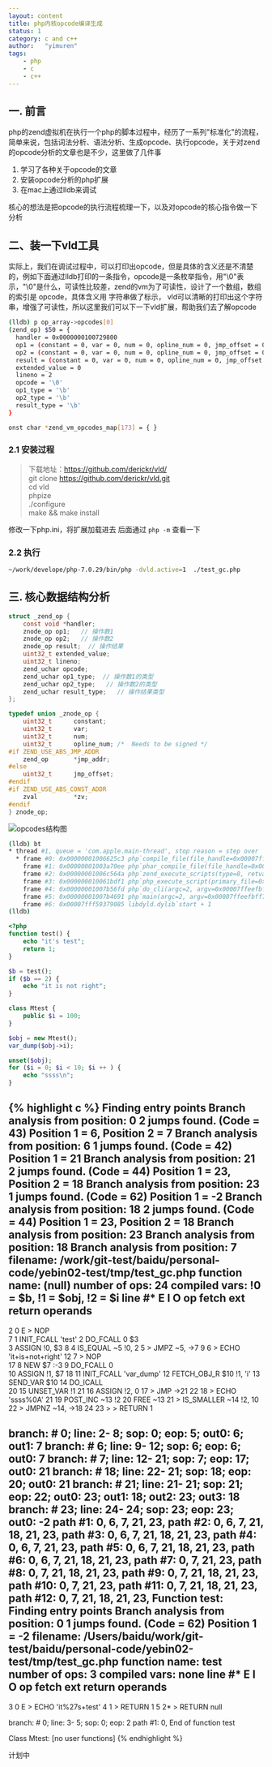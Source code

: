 ```yaml
---
layout: content
title: php内核opcode编译生成
status: 1 
category: c and c++
author:   "yimuren"
tags:
    - php
    - c
    - c++
---
```


## 一. 前言

php的zend虚拟机在执行一个php的脚本过程中，经历了一系列"标准化"的流程，简单来说，包括词法分析、语法分析、生成opcode、执行opcode，关于对zend的opcode分析的文章也是不少，这里做了几件事
1. 学习了各种关于opcode的文章
2. 安装opcode分析的php扩展
3. 在mac上通过lldb来调试

核心的想法是把opcode的执行流程梳理一下，以及对opcode的核心指令做一下分析

## 二、装一下vld工具

实际上，我们在调试过程中，可以打印出opcode，但是具体的含义还是不清楚的，例如下面通过lldb打印的一条指令，opcode是一条枚举指令，用"\0"表示，"\0"是什么，可读性比较差，zend的vm为了可读性，设计了一个数组，数组的索引是 opcode，具体含义用 字符串做了标示， vld可以清晰的打印出这个字符串，增强了可读性，所以这里我们可以下一下vld扩展，帮助我们去了解opcode

```bash
(lldb) p op_array->opcodes[0]
(zend_op) $50 = {
  handler = 0x0000000100729800
  op1 = (constant = 0, var = 0, num = 0, opline_num = 0, jmp_offset = 0)
  op2 = (constant = 0, var = 0, num = 0, opline_num = 0, jmp_offset = 0)
  result = (constant = 0, var = 0, num = 0, opline_num = 0, jmp_offset = 0)
  extended_value = 0
  lineno = 2
  opcode = '\0'
  op1_type = '\b'
  op2_type = '\b'
  result_type = '\b'
}

onst char *zend_vm_opcodes_map[173] = { }
```

### 2.1 安装过程

> 下载地址：https://github.com/derickr/vld/  
> git clone https://github.com/derickr/vld.git  
> cd vld  
> phpize  
> ./configure  
> make && make install  

修改一下php.ini，将扩展加载进去 后面通过 `php -m` 查看一下


### 2.2 执行

```bash
~/work/develope/php-7.0.29/bin/php -dvld.active=1  ./test_gc.php  
```



## 三. 核心数据结构分析


```c
struct _zend_op {
	const void *handler;
	znode_op op1;   // 操作数1
	znode_op op2;   // 操作数2
	znode_op result;  // 操作结果
	uint32_t extended_value;
	uint32_t lineno;
	zend_uchar opcode;  
	zend_uchar op1_type;  // 操作数1的类型
	zend_uchar op2_type;   // 操作数2的类型
	zend_uchar result_type;   // 操作结果类型
};

typedef union _znode_op {
	uint32_t      constant;
	uint32_t      var;
	uint32_t      num;
	uint32_t      opline_num; /*  Needs to be signed */
#if ZEND_USE_ABS_JMP_ADDR
	zend_op       *jmp_addr;
#else
	uint32_t      jmp_offset;
#endif
#if ZEND_USE_ABS_CONST_ADDR
	zval          *zv;
#endif
} znode_op;
```




![opcodes结构图]({{site.baseurl}}/img/php/php5.4-opcodes.jpg)







```bash
(lldb) bt
* thread #1, queue = 'com.apple.main-thread', stop reason = step over
  * frame #0: 0x00000001006625c3 php`compile_file(file_handle=0x00007ffeefbff098, type=8) at zend_language_scanner.l:626
    frame #1: 0x00000001003a70ee php`phar_compile_file(file_handle=0x00007ffeefbff098, type=8) at phar.c:3337
    frame #2: 0x00000001006c564a php`zend_execute_scripts(type=8, retval=0x0000000000000000, file_count=3) at zend.c:1439
    frame #3: 0x000000010061bdf1 php`php_execute_script(primary_file=0x00007ffeefbff098) at main.c:2516
    frame #4: 0x00000001007b56fd php`do_cli(argc=2, argv=0x00007ffeefbff7a0) at php_cli.c:977
    frame #5: 0x00000001007b4691 php`main(argc=2, argv=0x00007ffeefbff7a0) at php_cli.c:1347
    frame #6: 0x00007fff59379085 libdyld.dylib`start + 1
(lldb)
```

```php
<?php 
function test() {
    echo "it's test";
    return 1;
}

$b = test();
if ($b == 2) {
    echo "it is not right";
}

class Mtest {
    public $i = 100;
}

$obj = new Mtest();
var_dump($obj->i);

unset($obj);
for ($i = 0; $i < 10; $i ++ ) {
    echo "ssss\n";
}
```


{% highlight c %}
Finding entry points
Branch analysis from position: 0
2 jumps found. (Code = 43) Position 1 = 6, Position 2 = 7
Branch analysis from position: 6
1 jumps found. (Code = 42) Position 1 = 21
Branch analysis from position: 21
2 jumps found. (Code = 44) Position 1 = 23, Position 2 = 18
Branch analysis from position: 23
1 jumps found. (Code = 62) Position 1 = -2
Branch analysis from position: 18
2 jumps found. (Code = 44) Position 1 = 23, Position 2 = 18
Branch analysis from position: 23
Branch analysis from position: 18
Branch analysis from position: 7
filename:       /work/git-test/baidu/personal-code/yebin02-test/tmp/test_gc.php
function name:  (null)
number of ops:  24
compiled vars:  !0 = $b, !1 = $obj, !2 = $i
line     #* E I O op                           fetch          ext  return  operands
-------------------------------------------------------------------------------------
   2     0  E >   NOP                                                      
   7     1        INIT_FCALL                                               'test'
         2        DO_FCALL                                      0  $3      
         3        ASSIGN                                                   !0, $3
   8     4        IS_EQUAL                                         ~5      !0, 2
         5      > JMPZ                                                     ~5, ->7
   9     6    >   ECHO                                                     'it+is+not+right'
  12     7    >   NOP                                                      
  17     8        NEW                                              $7      :-3
         9        DO_FCALL                                      0          
        10        ASSIGN                                                   !1, $7
  18    11        INIT_FCALL                                               'var_dump'
        12        FETCH_OBJ_R                                      $10     !1, 'i'
        13        SEND_VAR                                                 $10
        14        DO_ICALL                                                 
  20    15        UNSET_VAR                                                !1
  21    16        ASSIGN                                                   !2, 0
        17      > JMP                                                      ->21
  22    18    >   ECHO                                                     'ssss%0A'
  21    19        POST_INC                                         ~13     !2
        20        FREE                                                     ~13
        21    >   IS_SMALLER                                       ~14     !2, 10
        22      > JMPNZ                                                    ~14, ->18
  24    23    > > RETURN                                                   1

branch: #  0; line:     2-    8; sop:     0; eop:     5; out0:   6; out1:   7
branch: #  6; line:     9-   12; sop:     6; eop:     6; out0:   7
branch: #  7; line:    12-   21; sop:     7; eop:    17; out0:  21
branch: # 18; line:    22-   21; sop:    18; eop:    20; out0:  21
branch: # 21; line:    21-   21; sop:    21; eop:    22; out0:  23; out1:  18; out2:  23; out3:  18
branch: # 23; line:    24-   24; sop:    23; eop:    23; out0:  -2
path #1: 0, 6, 7, 21, 23, 
path #2: 0, 6, 7, 21, 18, 21, 23, 
path #3: 0, 6, 7, 21, 18, 21, 23, 
path #4: 0, 6, 7, 21, 23, 
path #5: 0, 6, 7, 21, 18, 21, 23, 
path #6: 0, 6, 7, 21, 18, 21, 23, 
path #7: 0, 7, 21, 23, 
path #8: 0, 7, 21, 18, 21, 23, 
path #9: 0, 7, 21, 18, 21, 23, 
path #10: 0, 7, 21, 23, 
path #11: 0, 7, 21, 18, 21, 23, 
path #12: 0, 7, 21, 18, 21, 23, 
Function test:
Finding entry points
Branch analysis from position: 0
1 jumps found. (Code = 62) Position 1 = -2
filename:       /Users/baidu/work/git-test/baidu/personal-code/yebin02-test/tmp/test_gc.php
function name:  test
number of ops:  3
compiled vars:  none
line     #* E I O op                           fetch          ext  return  operands
-------------------------------------------------------------------------------------
   3     0  E >   ECHO                                                     'it%27s+test'
   4     1      > RETURN                                                   1
   5     2*     > RETURN                                                   null

branch: #  0; line:     3-    5; sop:     0; eop:     2
path #1: 0, 
End of function test

Class Mtest: [no user functions]
{% endhighlight %}





计划中

